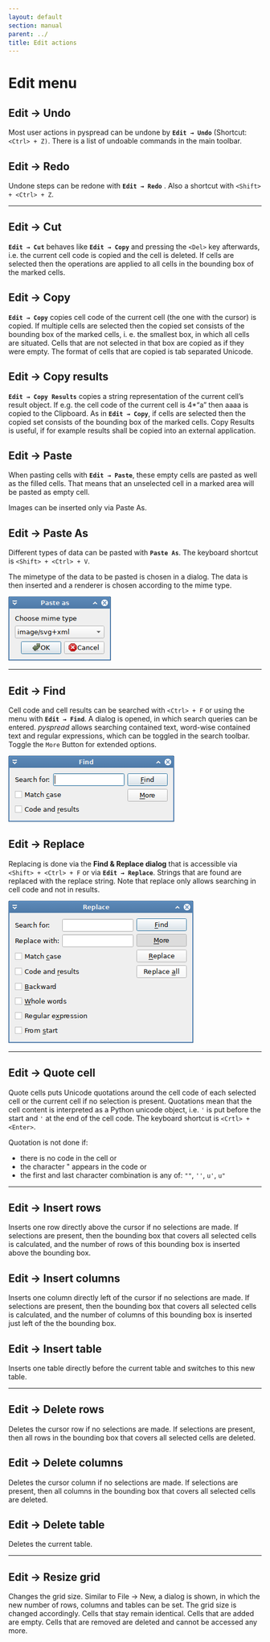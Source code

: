 ```yaml
---
layout: default
section: manual
parent: ../
title: Edit actions
---
```


# Edit menu

## Edit → Undo

Most user actions in pyspread can be undone by **`Edit → Undo`** (Shortcut: `<Ctrl> + Z)`.
There is a list of undoable commands in the main toolbar.

## Edit → Redo

Undone steps can be redone with **`Edit → Redo`** . Also a shortcut with `<Shift> + <Ctrl> + Z`.

----------

## Edit → Cut

**`Edit → Cut`** behaves like **`Edit → Copy`** and pressing the `<Del>` key afterwards, i.e. the current cell code is copied and the cell is deleted. If cells are selected then the operations are applied to all cells in the bounding box of the marked cells.

## Edit → Copy

**`Edit → Copy`** copies cell code of the current cell (the one with the cursor) is copied. If multiple cells are selected then the copied set consists of the bounding box of the marked cells, i. e. the smallest box, in which all cells are situated. Cells that are not selected in that box are copied as if they were empty. The format of cells that are copied is tab separated Unicode.

## Edit → Copy results

**`Edit → Copy Results`** copies a string representation of the current cell’s result object. If e.g. the cell code of the current cell is 4*“a” then aaaa is copied to the Clipboard. As in **`Edit → Copy`**, if cells are selected then the copied set consists of the bounding box of the marked cells. Copy Results is useful, if for example results shall be copied into an external application.

## Edit → Paste

When pasting cells with **`Edit → Paste`**, these empty cells are pasted as well as the filled cells. That means that an unselected cell in a marked area will be pasted as empty cell.

Images can be inserted only via Paste As.

## Edit → Paste As

Different types of data can be pasted with **`Paste As`**. The keyboard shortcut is `<Shift> + <Ctrl> + V`.

The mimetype of the data to be pasted is chosen in a dialog. The data is then inserted and a renderer is chosen according to the mime type.

![Paste as dialog](images/screenshot_paste_as.png)

----------

## Edit → Find

Cell code and cell results can be searched with `<Ctrl> + F` or using the menu with **`Edit → Find`**. A dialog is opened, in which search queries can be entered. *pyspread* allows searching contained text, word-wise contained text and regular expressions, which can be toggled in the search toolbar. Toggle the `More` Button for extended options.

![Find dialog](images/screenshot_find_dialog.png)

## Edit → Replace

Replacing is done via the **Find & Replace dialog** that is accessible via `<Shift> + <Ctrl> + F` or via **`Edit → Replace`**. Strings that are found are replaced with the replace string. Note that replace only allows searching in cell code and not in results.

![Replace dialog](images/screenshot_replace_dialog.png)

----------

## Edit → Quote cell

Quote cells puts Unicode quotations around the cell code of each selected cell or the current cell if no selection is present. Quotations mean that the cell content is interpreted as a Python unicode object, i.e. `'` is put before the start and `'` at the end of the cell code. The keyboard shortcut is `<Crtl> + <Enter>`.

Quotation is not done if:
- there is no code in the cell or
- the character " appears in the code or
- the first and last character combination is any of: `""`, `''`, `u'`, `u"`

----------

## Edit → Insert rows

Inserts one row directly above the cursor if no selections are made. If selections are present, then the bounding box that covers all selected cells is calculated, and the number of rows of this bounding box is inserted above the bounding box.

## Edit → Insert columns

Inserts one column directly left of the cursor if no selections are made. If selections are present, then the bounding box that covers all selected cells is calculated, and the number of columns of this bounding box is inserted just left of the the bounding box.

## Edit → Insert table

Inserts one table directly before the current table and switches to this new table.

----------

## Edit → Delete rows

Deletes the cursor row if no selections are made. If selections are present, then all rows in the bounding box that covers all selected cells are deleted.

## Edit → Delete columns

Deletes the cursor column if no selections are made. If selections are present, then all columns in the bounding box that covers all selected cells are deleted.

## Edit → Delete table

Deletes the current table.

----------

## Edit → Resize grid

Changes the grid size. Similar to File → New, a dialog is shown, in which the new number of rows, columns and tables can be set. The grid size is changed accordingly. Cells that stay remain identical. Cells that are added are empty. Cells that are removed are deleted and cannot be accessed any more.
